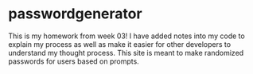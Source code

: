 # passwordgenerator
This is my homework from week 03!
I have added notes into my code to explain my process as well as make it easier for other developers to understand my thought process.
This site is meant to make randomized passwords for users based on prompts.
